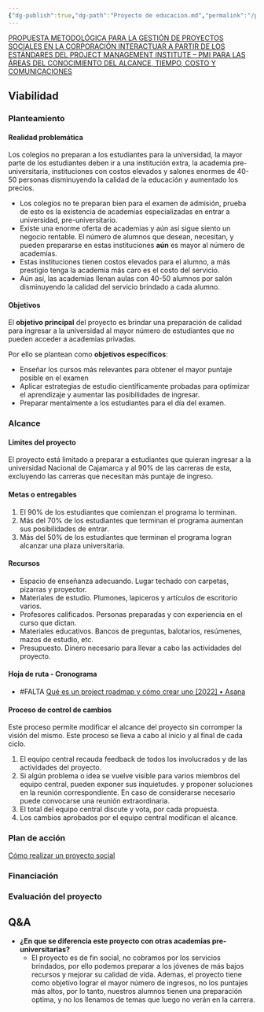 ```yaml
---
{"dg-publish":true,"dg-path":"Proyecto de educacion.md","permalink":"/proyecto-de-educacion/"}
---
```


[PROPUESTA METODOLÓGICA PARA LA GESTIÓN DE PROYECTOS
SOCIALES EN LA CORPORACIÓN INTERACTUAR A PARTIR DE LOS
ESTÁNDARES DEL PROJECT MANAGEMENT INSTITUTE – PMI PARA LAS
ÁREAS DEL CONOCIMIENTO DEL ALCANCE, TIEMPO, COSTO Y
COMUNICACIONES ](https://repository.eafit.edu.co/bitstream/handle/10784/2977/AndreaJuliana_GoezVinasco_DianaCecilia_ValenciaCastano_2014.pdf?sequence=17&isAllowed=y)
## Viabilidad
### Planteamiento
#### Realidad problemática
Los colegios no preparan a los estudiantes para la universidad, la mayor parte de los estudiantes deben ir a una institución extra, la academia pre-universitaria, instituciones con costos elevados y salones enormes de 40-50 personas disminuyendo la calidad de la educación y aumentado los precios.
- Los colegios no te preparan bien para el examen de admisión, prueba de esto es la existencia de academias especializadas en entrar a universidad, pre-universitario.
- Existe una enorme oferta de academias y aún así sigue siento un negocio rentable. El número de alumnos que desean, necesitan, y pueden prepararse en estas instituciones **aún** es mayor al número de academias.
- Estas instituciones tienen costos elevados para el alumno, a más prestigio tenga la academia más caro es el costo del servicio.
- Aún así, las academias llenan aulas con 40-50 alumnos por salón disminuyendo la calidad del servicio brindado a cada alumno.
#### Objetivos
El **objetivo principal** del proyecto es brindar una preparación de calidad para ingresar a la universidad al mayor número de estudiantes que no pueden acceder a academias privadas.

Por ello se plantean como **objetivos específicos**:
- Enseñar los cursos más relevantes para obtener el mayor puntaje posible en el examen
- Aplicar estrategias de estudio científicamente probadas para optimizar el aprendizaje y aumentar las posibilidades de ingresar.
- Preparar mentalmente a los estudiantes para el día del examen.

### Alcance
#### Limites del proyecto
El proyecto está limitado a preparar a estudiantes que quieran ingresar a la universidad Nacional de Cajamarca y al 90% de las carreras de esta, excluyendo las carreras que necesitan más puntaje de ingreso.
#### Metas o entregables
1. El 90% de los estudiantes que comienzan el programa lo terminan.
2. Más del 70% de los estudiantes que terminan el programa aumentan sus posibilidades de entrar.
3. Más del 50% de los estudiantes que terminan el programa logran alcanzar una plaza universitaria.
#### Recursos
- Espacio de enseñanza adecuando. Lugar techado con carpetas, pizarras y proyector.
- Materiales de estudio. Plumones, lapiceros y artículos de escritorio varios.
- Profesores calificados. Personas preparadas y con experiencia en el curso que dictan.
- Materiales educativos. Bancos de preguntas, balotarios, resúmenes, mazos de estudio, etc.
- Presupuesto. Dinero necesario para llevar a cabo las actividades del proyecto.

#### Hoja de ruta - Cronograma
- #FALTA
[Qué es un project roadmap y cómo crear uno [2022] • Asana](https://asana.com/es/resources/project-roadmap)


#### Proceso de control de cambios
Este proceso permite modificar el alcance del proyecto sin corromper la visión del mismo. Este proceso se lleva a cabo al inicio y al final de cada ciclo.
1. El equipo central recauda feedback de todos los involucrados y de las actividades del proyecto.
2. Si algún problema o idea se vuelve visible para varios miembros del equipo central, pueden exponer sus inquietudes. y proponer soluciones en la reunión correspondiente. En caso de considerarse necesario puede convocarse una reunión extraordinaria.
3. El total del equipo central discute y vota, por cada propuesta.
4. Los cambios aprobados por el equipo central modifican el alcance.
### Plan de acción
[Cómo realizar un proyecto social](https://redsocial.rededuca.net/realizar-proyecto-social)

### Financiación

### Evaluación del proyecto


## Q&A
- **¿En que se diferencia este proyecto con otras academias pre-universitarias?**
   - El proyecto es de fin social, no cobramos por los servicios brindados, por ello podemos preparar a los jóvenes de más bajos recursos y mejorar su calidad de vida. Ademas, el proyecto tiene como objetivo lograr el mayor número de ingresos, no los puntajes más altos, por lo tanto, nuestros alumnos tienen una preparación optima, y no los llenamos de temas que luego no verán en la carrera.
